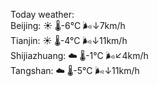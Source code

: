 Today weather:  
Beijing: ☀️   🌡️-6°C 🌬️↓7km/h  
Tianjin: ☀️   🌡️-4°C 🌬️↓11km/h  
Shijiazhuang: ☁️   🌡️-1°C 🌬️↙4km/h  
Tangshan: ☁️   🌡️-5°C 🌬️↓11km/h  

